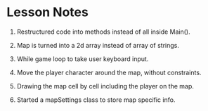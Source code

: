 # Lesson Notes

1. Restructured code into methods instead of all inside Main().
   
2. Map is turned into a 2d array instead of array of strings.
3. While game loop to take user keyboard input.
4. Move the player character around the map, without constraints.
5. Drawing the map cell by cell including the player on the map.
6. Started a mapSettings class to store map specific info.
